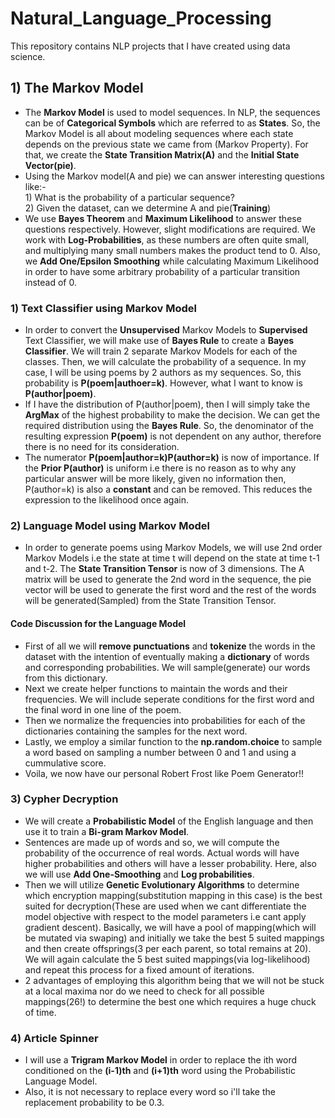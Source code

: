 # Natural_Language_Processing
This repository contains NLP projects that I have created using data science.
## 1) The Markov Model
* The **Markov Model** is used to model sequences. In NLP, the sequences can be of **Categorical Symbols** which are referred to as **States**. So, the Markov Model is all about modeling sequences where each state depends on the previous state we came from (Markov Property). For that, we create the **State Transition Matrix(A)** and the **Initial State Vector(pie)**.<br/>
* Using the Markov model(A and pie) we can answer interesting questions like:-<br/>1) What is the probability of a particular sequence? <br/>2) Given the dataset, can we determine A and pie(**Training**)<br/> 
* We use **Bayes Theorem** and **Maximum Likelihood** to answer these questions respectively. However, slight modifications are required. We work with **Log-Probabilities**, as these numbers are often quite small, and multiplying many small numbers makes the product tend to 0. Also, we **Add One/Epsilon Smoothing** while calculating Maximum Likelihood in order to have some arbitrary probability of a particular transition instead of 0.<br/>
### 1) Text Classifier using Markov Model
* In order to convert the **Unsupervised** Markov Models to **Supervised** Text Classifier, we will make use of **Bayes Rule** to create a **Bayes Classifier**. We will train 2 separate Markov Models for each of the classes. Then, we will calculate the probability of a sequence. In my case, I will be using poems by 2 authors as my sequences. So, this probability is **P(poem|authoer=k)**. However, what I want to know is **P(author|poem)**.<br/>
* If I have the distribution of P(author|poem), then I will simply take the **ArgMax** of the highest probability to make the decision. We can get the required distribution using the **Bayes Rule**.
So, the denominator of the resulting expression **P(poem)** is not dependent on any author, therefore there is no need for its consideration.<br/>
* The numerator **P(poem|author=k)P(author=k)** is now of importance. If the **Prior P(author)** is uniform i.e there is no reason as to why any particular answer will be more likely, given no information then, P(author=k) is also a **constant** and can be removed. This reduces the expression to the likelihood once again.<br/>
### 2) Language Model using Markov Model
* In order to generate poems using Markov Models, we will use 2nd order Markov Models i.e the state at time t will depend on the state at time t-1 and t-2. The **State Transition Tensor** is now of 3 dimensions. The A matrix will be used to generate the 2nd word in the sequence, the pie vector will be used to generate the first word and the rest of the words will be generated(Sampled) from the State Transition Tensor.
#### Code Discussion for the Language Model
* First of all we will **remove punctuations** and **tokenize** the words in the dataset with the intention of eventually making a **dictionary** of words and corresponding probabilities. We will sample(generate) our words from this dictionary.
* Next we create helper functions to maintain the words and their frequencies. We will include seperate conditions for the first word and the final word in one line of the poem.
* Then we normalize the frequencies into probabilities for each of the dictionaries containing the samples for the next word.
* Lastly, we employ a similar function to the **np.random.choice** to sample a word based on sampling a number between 0 and 1 and using a cummulative score.
* Voila, we now have our personal Robert Frost like Poem Generator!!
### 3) Cypher Decryption
* We will create a **Probabilistic Model** of the English language and then use it to train a **Bi-gram Markov Model**.
* Sentences are made up of words and so, we will compute the probability of the occurrence of real words. Actual words will have higher probabilities and others will have a lesser probability. Here, also we will use **Add One-Smoothing** and **Log probabilities**.
* Then we will utilize **Genetic Evolutionary Algorithms** to determine which encryption mapping(substitution mapping in this case) is the best suited for decryption(These are used when we cant differentiate the model objective with respect to the model parameters i.e cant apply gradient descent). Basically, we will have a pool of mapping(which will be mutated via swaping) and initially we take the best 5 suited mappings and then create offsprings(3 per each parent, so total remains at 20). We will again calculate the 5 best suited mappings(via log-likelihood) and repeat this process for a fixed amount of iterations.
* 2 advantages of employing this algorithm being that we will not be stuck at a local maxima nor do we need to check for all possible mappings(26!) to determine the best one which requires a huge chuck of time.
### 4) Article Spinner
* I will use a **Trigram Markov Model** in order to replace the ith word conditioned on the **(i-1)th** and **(i+1)th** word using the Probabilistic Language Model.
* Also, it is not necessary to replace every word so i'll take the replacement probability to be 0.3.
